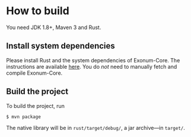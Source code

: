 # How to build
You need JDK 1.8+, Maven 3 and Rust.
## Install system dependencies
Please install Rust and the system dependencies of 
Exonum-Core. The instructions are available [here](https://github.com/exonum/exonum-core/blob/67ac532ca2d5cf2d96ef148ae008b1599f7c9e96/INSTALL.md).
You do _not_ need to manually fetch and compile Exonum-Core.
## Build the project
To build the project, run
```$sh
$ mvn package
```
The native library will be in `rust/target/debug/`, a jar archive&mdash;in `target/`.
 